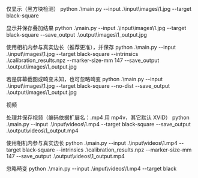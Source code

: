 仅显示（黑方块检测）
python .\main.py --input .\input\images\1.jpg --target black-square

显示并保存叠加结果
python .\main.py --input .\input\images\1.jpg --target black-square --save_output .\output\images\1_output.jpg

使用相机内参与真实边长（推荐更准），并保存
python .\main.py --input .\input\images\1.jpg --target black-square --intrinsics .\calibration_results.npz --marker-size-mm 147 --save_output .\output\images\1_output.jpg

若是屏幕截图或畸变未知，也可忽略畸变
python .\main.py --input .\input\images\1.jpg --target black-square --no-dist --save_output .\output\images\1_output.jpg


视频


处理并保存视频（编码依据扩展名：.mp4 用 mp4v，其它默认 XVID）
python .\main.py --input .\input\videos\1.mp4 --target black-square --save_output .\output\videos\1_output.mp4

使用相机内参与真实边长
python .\main.py --input .\input\videos\1.mp4 --target black-square --intrinsics .\calibration_results.npz --marker-size-mm 147 --save_output .\output\videos\1_output.mp4

忽略畸变
python .\main.py --input .\input\videos\1.mp4 --target black